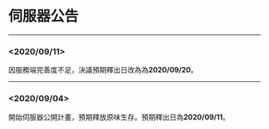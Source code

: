 # 伺服器公告
***
### <2020/09/11>
因服務端完善度不足，決議預期釋出日改為為**2020/09/20**。
***
### <2020/09/04>
開始伺服器公開計畫，預期釋放原味生存。預期釋出日為**2020/09/11**。
